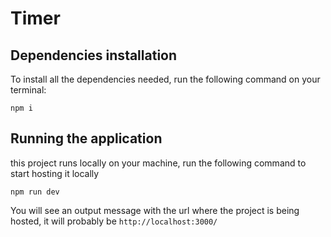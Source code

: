 # Timer
## Dependencies installation

To install all the dependencies needed, run the following command on your terminal:

```
npm i
```

## Running the application

this project runs locally on your machine, run the following command to start hosting it locally

```
npm run dev
```
You will see an output message with the url where the project is being hosted, it will probably be `http://localhost:3000/`
